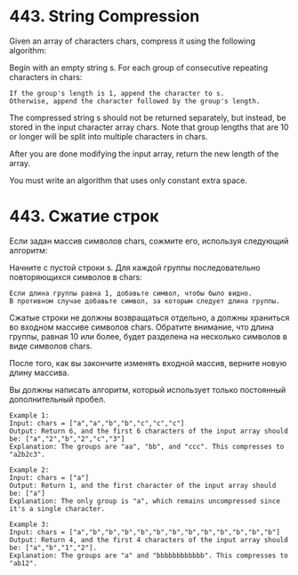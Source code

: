 # 443. String Compression

Given an array of characters chars, compress it using the following algorithm:

Begin with an empty string s. For each group of consecutive repeating characters in chars:

    If the group's length is 1, append the character to s.
    Otherwise, append the character followed by the group's length.

The compressed string s should not be returned separately, but instead, be stored in the input character array chars. Note that group lengths that are 10 or longer will be split into multiple characters in chars.

After you are done modifying the input array, return the new length of the array.

You must write an algorithm that uses only constant extra space.

# 443. Сжатие строк

Если задан массив символов chars, сожмите его, используя следующий алгоритм:

Начните с пустой строки s. Для каждой группы последовательно повторяющихся символов в chars:

    Если длина группы равна 1, добавьте символ, чтобы было видно.
    В противном случае добавьте символ, за которым следует длина группы.

Сжатые строки не должны возвращаться отдельно, а должны храниться во входном массиве символов chars. Обратите внимание, что длина группы, равная 10 или более, будет разделена на несколько символов в виде символов chars.

После того, как вы закончите изменять входной массив, верните новую длину массива.

Вы должны написать алгоритм, который использует только постоянный дополнительный пробел.


```
Example 1:
Input: chars = ["a","a","b","b","c","c","c"]
Output: Return 6, and the first 6 characters of the input array should be: ["a","2","b","2","c","3"]
Explanation: The groups are "aa", "bb", and "ccc". This compresses to "a2b2c3".

Example 2:
Input: chars = ["a"]
Output: Return 1, and the first character of the input array should be: ["a"]
Explanation: The only group is "a", which remains uncompressed since it's a single character.

Example 3:
Input: chars = ["a","b","b","b","b","b","b","b","b","b","b","b","b"]
Output: Return 4, and the first 4 characters of the input array should be: ["a","b","1","2"].
Explanation: The groups are "a" and "bbbbbbbbbbbb". This compresses to "ab12".
```